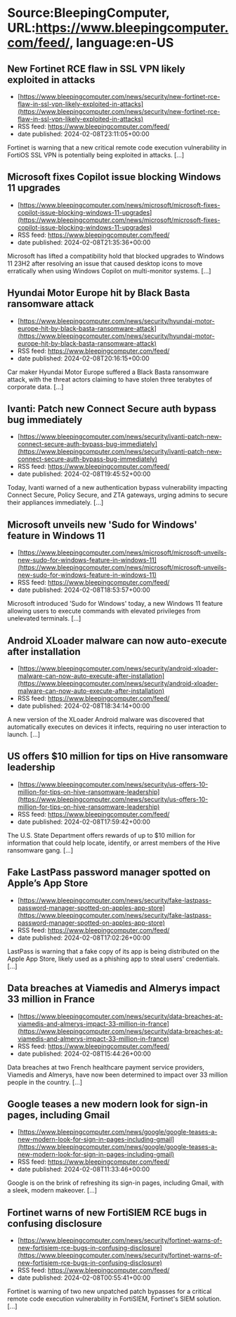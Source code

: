 # Source:BleepingComputer, URL:https://www.bleepingcomputer.com/feed/, language:en-US

## New Fortinet RCE flaw in SSL VPN likely exploited in attacks
 - [https://www.bleepingcomputer.com/news/security/new-fortinet-rce-flaw-in-ssl-vpn-likely-exploited-in-attacks](https://www.bleepingcomputer.com/news/security/new-fortinet-rce-flaw-in-ssl-vpn-likely-exploited-in-attacks)
 - RSS feed: https://www.bleepingcomputer.com/feed/
 - date published: 2024-02-08T23:11:05+00:00

Fortinet is warning that a new critical remote code execution vulnerability in FortiOS SSL VPN is potentially being exploited in attacks. [...]

## Microsoft fixes Copilot issue blocking Windows 11 upgrades
 - [https://www.bleepingcomputer.com/news/microsoft/microsoft-fixes-copilot-issue-blocking-windows-11-upgrades](https://www.bleepingcomputer.com/news/microsoft/microsoft-fixes-copilot-issue-blocking-windows-11-upgrades)
 - RSS feed: https://www.bleepingcomputer.com/feed/
 - date published: 2024-02-08T21:35:36+00:00

Microsoft has lifted a compatibility hold that blocked upgrades to Windows 11 23H2 after resolving an issue that caused desktop icons to move erratically when using Windows Copilot on multi-monitor systems. [...]

## Hyundai Motor Europe hit by Black Basta ransomware attack
 - [https://www.bleepingcomputer.com/news/security/hyundai-motor-europe-hit-by-black-basta-ransomware-attack](https://www.bleepingcomputer.com/news/security/hyundai-motor-europe-hit-by-black-basta-ransomware-attack)
 - RSS feed: https://www.bleepingcomputer.com/feed/
 - date published: 2024-02-08T20:16:15+00:00

Car maker Hyundai Motor Europe suffered a Black Basta ransomware attack, with the threat actors claiming to have stolen three terabytes of corporate data. [...]

## Ivanti: Patch new Connect Secure auth bypass bug immediately
 - [https://www.bleepingcomputer.com/news/security/ivanti-patch-new-connect-secure-auth-bypass-bug-immediately](https://www.bleepingcomputer.com/news/security/ivanti-patch-new-connect-secure-auth-bypass-bug-immediately)
 - RSS feed: https://www.bleepingcomputer.com/feed/
 - date published: 2024-02-08T19:45:52+00:00

Today, Ivanti warned of a new authentication bypass vulnerability impacting Connect Secure, Policy Secure, and ZTA gateways, urging admins to secure their appliances immediately. [...]

## Microsoft unveils new 'Sudo for Windows' feature in Windows 11
 - [https://www.bleepingcomputer.com/news/microsoft/microsoft-unveils-new-sudo-for-windows-feature-in-windows-11](https://www.bleepingcomputer.com/news/microsoft/microsoft-unveils-new-sudo-for-windows-feature-in-windows-11)
 - RSS feed: https://www.bleepingcomputer.com/feed/
 - date published: 2024-02-08T18:53:57+00:00

Microsoft introduced 'Sudo for Windows' today, a new Windows 11 feature allowing users to execute commands with elevated privileges from unelevated terminals. [...]

## Android XLoader malware can now auto-execute after installation
 - [https://www.bleepingcomputer.com/news/security/android-xloader-malware-can-now-auto-execute-after-installation](https://www.bleepingcomputer.com/news/security/android-xloader-malware-can-now-auto-execute-after-installation)
 - RSS feed: https://www.bleepingcomputer.com/feed/
 - date published: 2024-02-08T18:34:14+00:00

A new version of the XLoader Android malware was discovered that automatically executes on devices it infects, requiring no user interaction to launch. [...]

## US offers $10 million for tips on Hive ransomware leadership
 - [https://www.bleepingcomputer.com/news/security/us-offers-10-million-for-tips-on-hive-ransomware-leadership](https://www.bleepingcomputer.com/news/security/us-offers-10-million-for-tips-on-hive-ransomware-leadership)
 - RSS feed: https://www.bleepingcomputer.com/feed/
 - date published: 2024-02-08T17:59:42+00:00

The U.S. State Department offers rewards of up to $10 million for information that could help locate, identify, or arrest members of the Hive ransomware gang. [...]

## Fake LastPass password manager spotted on Apple’s App Store
 - [https://www.bleepingcomputer.com/news/security/fake-lastpass-password-manager-spotted-on-apples-app-store](https://www.bleepingcomputer.com/news/security/fake-lastpass-password-manager-spotted-on-apples-app-store)
 - RSS feed: https://www.bleepingcomputer.com/feed/
 - date published: 2024-02-08T17:02:26+00:00

LastPass is warning that a fake copy of its app is being distributed on the Apple App Store, likely used as a phishing app to steal users' credentials. [...]

## Data breaches at Viamedis and Almerys impact 33 million in France
 - [https://www.bleepingcomputer.com/news/security/data-breaches-at-viamedis-and-almerys-impact-33-million-in-france](https://www.bleepingcomputer.com/news/security/data-breaches-at-viamedis-and-almerys-impact-33-million-in-france)
 - RSS feed: https://www.bleepingcomputer.com/feed/
 - date published: 2024-02-08T15:44:26+00:00

Data breaches at two French healthcare payment service providers, Viamedis and Almerys, have now been determined to impact over 33 million people in the country. [...]

## Google teases a new modern look for sign-in pages, including Gmail
 - [https://www.bleepingcomputer.com/news/google/google-teases-a-new-modern-look-for-sign-in-pages-including-gmail](https://www.bleepingcomputer.com/news/google/google-teases-a-new-modern-look-for-sign-in-pages-including-gmail)
 - RSS feed: https://www.bleepingcomputer.com/feed/
 - date published: 2024-02-08T11:33:46+00:00

Google is on the brink of refreshing its sign-in pages, including Gmail, with a sleek, modern makeover. [...]

## Fortinet warns of new FortiSIEM RCE bugs in confusing disclosure
 - [https://www.bleepingcomputer.com/news/security/fortinet-warns-of-new-fortisiem-rce-bugs-in-confusing-disclosure](https://www.bleepingcomputer.com/news/security/fortinet-warns-of-new-fortisiem-rce-bugs-in-confusing-disclosure)
 - RSS feed: https://www.bleepingcomputer.com/feed/
 - date published: 2024-02-08T00:55:41+00:00

Fortinet is warning of two new unpatched patch bypasses for a critical remote code execution vulnerability in FortiSIEM, Fortinet's SIEM solution. [...]

